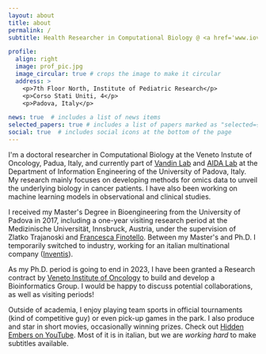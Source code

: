 ```yaml
---
layout: about
title: about
permalink: /
subtitle: Health Researcher in Computational Biology @ <a href='www.ioveneto.it/en'>IOV-IRCCS</a> & Ph.D. Student @ <a href='https://www.unipd.it/en/'>University of Padova</a>.

profile:
  align: right
  image: prof_pic.jpg
  image_circular: true # crops the image to make it circular
  address: >
    <p>7th Floor North, Institute of Pediatric Research</p>
    <p>Corso Stati Uniti, 4</p>
    <p>Padova, Italy</p>

news: true  # includes a list of news items
selected_papers: true # includes a list of papers marked as "selected={true}"
social: true  # includes social icons at the bottom of the page
---
```

I'm a doctoral researcher in Computational Biology at the Veneto Instute of Oncology, Padua, Italy, and currently part of [Vandin Lab](https://www.dei.unipd.it/~vandinfa/people.html) and [AIDA Lab](https://aidalabdei.github.io/) at the Department of Information Engineering of the University of Padova, Italy.
My research mainly focuses on developing methods for omics data to unveil the underlying biology in cancer patients. I have also been working on machine learning models in observational and clinical studies.

I received my Master's Degree in Bioengineering from the University of Padova in 2017, including a one-year visiting research period at the Medizinische Universität, Innsbruck, Austria, under the supervision of Zlatko Trajanoski and [Francesca Finotello](https://computationalbiomedicinegroup.github.io/). Between my Master's and Ph.D. I temporarily switched to industry, working for an italian multinational company ([Inventis](http://www.inventis.it/world)).

As my Ph.D. period is going to end in 2023, I have been granted a Research contract by [Veneto Institute of Oncology](www.ioveneto.it/en) to build and develop a Bioinformatics Group. I would be happy to discuss potential collaborations, as well as visiting periods!

Outside of academia, I enjoy playing team sports in official tournaments (kind of competitive guy) or even pick-up games in the park. I also produce and star in short movies, occasionally winning prizes. Check out [Hidden Embers on YouTube](`https://www.youtube.com/user/hiddenembers`). Most of it is in italian, but we are *working hard* to make subtitles available.
